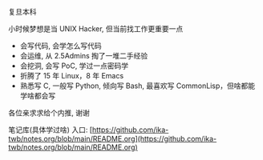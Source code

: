 复旦本科

小时候梦想是当 UNIX Hacker, 但当前找工作更重要一点

- 会写代码, 会学怎么写代码
- 会运维, 从 2.5Admins 掏了一堆二手经验
- 会挖洞, 会写 PoC, 学过一点密码学
- 折腾了 15 年 Linux，8 年 Emacs
- 熟悉写 C, 一般写 Python, 倾向写 Bash, 最喜欢写 CommonLisp，但啥都能学啥都会写

各位亲求求给个内推, 谢谢

笔记库(具体学过啥) 入口: [https://github.com/ika-twb/notes.org/blob/main/README.org](https://github.com/ika-twb/notes.org/blob/main/README.org)


